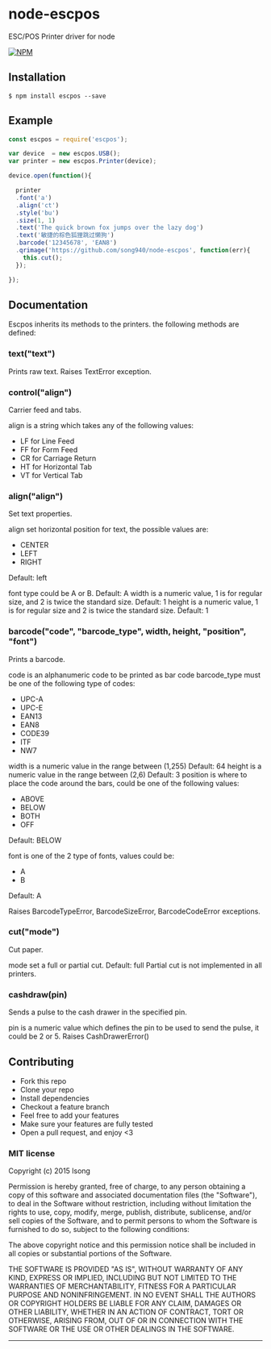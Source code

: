 # node-escpos

ESC/POS Printer driver for node

[![NPM](https://nodei.co/npm/escpos.png)](https://nodei.co/npm/escpos/)

## Installation
````
$ npm install escpos --save
````

## Example
````javascript
const escpos = require('escpos');

var device  = new escpos.USB();
var printer = new escpos.Printer(device);

device.open(function(){

  printer
  .font('a')
  .align('ct')
  .style('bu')
  .size(1, 1)
  .text('The quick brown fox jumps over the lazy dog')
  .text('敏捷的棕色狐狸跳过懒狗')
  .barcode('12345678', 'EAN8')
  .qrimage('https://github.com/song940/node-escpos', function(err){
    this.cut();
  });

});

````

## Documentation

Escpos inherits its methods to the printers. the following methods are defined:

### text("text")

Prints raw text. Raises TextError exception.

### control("align")

Carrier feed and tabs.

align is a string which takes any of the following values:

+ LF for Line Feed
+ FF for Form Feed
+ CR for Carriage Return
+ HT for Horizontal Tab
+ VT for Vertical Tab


### align("align")

Set text properties.

align set horizontal position for text, the possible values are:

+ CENTER
+ LEFT
+ RIGHT

Default: left

font type could be A or B. Default: A
width is a numeric value, 1 is for regular size, and 2 is twice the standard size. Default: 1
height is a numeric value, 1 is for regular size and 2 is twice the standard size. Default: 1

### barcode("code", "barcode_type", width, height, "position", "font")

Prints a barcode.

code is an alphanumeric code to be printed as bar code
barcode_type must be one of the following type of codes:

+ UPC-A
+ UPC-E
+ EAN13
+ EAN8
+ CODE39
+ ITF
+ NW7

width is a numeric value in the range between (1,255) Default: 64
height is a numeric value in the range between (2,6) Default: 3
position is where to place the code around the bars, could be one of the following values:

+ ABOVE
+ BELOW
+ BOTH
+ OFF

Default: BELOW

font is one of the 2 type of fonts, values could be:

+ A
+ B

Default: A

Raises BarcodeTypeError, BarcodeSizeError, BarcodeCodeError exceptions.

### cut("mode")

Cut paper.

mode set a full or partial cut. Default: full
Partial cut is not implemented in all printers.

### cashdraw(pin)

Sends a pulse to the cash drawer in the specified pin.

pin is a numeric value which defines the pin to be used to send the pulse, it could be 2 or 5.
Raises CashDrawerError()

## Contributing
- Fork this repo
- Clone your repo
- Install dependencies
- Checkout a feature branch
- Feel free to add your features
- Make sure your features are fully tested
- Open a pull request, and enjoy <3

### MIT license
Copyright (c) 2015 lsong

Permission is hereby granted, free of charge, to any person obtaining a copy
of this software and associated documentation files (the &quot;Software&quot;), to deal
in the Software without restriction, including without limitation the rights
to use, copy, modify, merge, publish, distribute, sublicense, and/or sell
copies of the Software, and to permit persons to whom the Software is
furnished to do so, subject to the following conditions:

The above copyright notice and this permission notice shall be included in
all copies or substantial portions of the Software.

THE SOFTWARE IS PROVIDED &quot;AS IS&quot;, WITHOUT WARRANTY OF ANY KIND, EXPRESS OR
IMPLIED, INCLUDING BUT NOT LIMITED TO THE WARRANTIES OF MERCHANTABILITY,
FITNESS FOR A PARTICULAR PURPOSE AND NONINFRINGEMENT. IN NO EVENT SHALL THE
AUTHORS OR COPYRIGHT HOLDERS BE LIABLE FOR ANY CLAIM, DAMAGES OR OTHER
LIABILITY, WHETHER IN AN ACTION OF CONTRACT, TORT OR OTHERWISE, ARISING FROM,
OUT OF OR IN CONNECTION WITH THE SOFTWARE OR THE USE OR OTHER DEALINGS IN
THE SOFTWARE.

---
